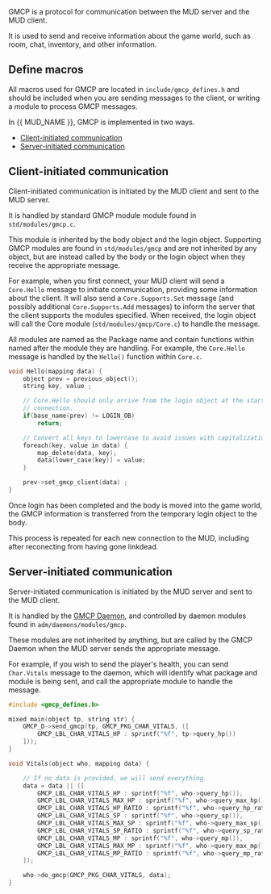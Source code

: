 GMCP is a protocol for communication between the MUD server and the MUD client.

It is used to send and receive information about the game world, such as room,
chat, inventory, and other information.

## Define macros

All macros used for GMCP are located in `include/gmcp_defines.h` and should
be included when you are sending messages to the client, or writing a module
to process GMCP messages.

In {{ MUD_NAME }}, GMCP is implemented in two ways.

* [Client-initiated communication](#client-initiated-communication)
* [Server-initiated communication](#server-initiated-communication)

## Client-initiated communication

Client-initiated communication is initiated by the MUD client and sent to the
MUD server.

It is handled by standard GMCP module module found in `std/modules/gmcp.c`.

This module is inherited by the body object and the login object. Supporting
GMCP modules are found in `std/modules/gmcp` and are not inherited by any
object, but are instead called by the body or the login object when they
receive the appropriate message.

For example, when you first connect, your MUD client will send a `Core.Hello`
message to initiate communication, providing some information about the
client. It will also send a `Core.Supports.Set` message (and possibly
additional `Core.Supports.Add` messages) to inform the server that the client
supports the modules specified. When received, the login object will call the
Core module (`std/modules/gmcp/Core.c`) to handle the message.

All modules are named as the Package name and contain functions within named
after the module they are handling. For example, the `Core.Hello` message is
handled by the `Hello()` function within `Core.c`.

``` c title="std/modules/gmcp/Core.c"
void Hello(mapping data) {
    object prev = previous_object();
    string key, value ;

    // Core.Hello should only arrive from the login object at the start of the
    // connection.
    if(base_name(prev) != LOGIN_OB)
        return;

    // Convert all keys to lowercase to avoid issues with capitalization.
    foreach(key, value in data) {
        map_delete(data, key);
        data[lower_case(key)] = value;
    }

    prev->set_gmcp_client(data) ;
}
```

Once login has been completed and the body is moved into the game world, the
GMCP information is transferred from the temporary login object to the body.

This process is repeated for each new connection to the MUD, including after
reconecting from having gone linkdead.

## Server-initiated communication

Server-initiated communication is initiated by the MUD server and sent to the
MUD client.

It is handled by the [GMCP Daemon](daemons/gmcp.md), and controlled by daemon
modules found in `adm/daemons/modules/gmcp`.

These modules are not inherited by anything, but are called by the GMCP Daemon
when the MUD server sends the appropriate message.

For example, if you wish to send the player's health, you can send `Char.Vitals`
message to the daemon, which will identify what package and module is being
sent, and call the appropriate module to handle the message.

``` c title="cmds/std/hp.c"
#include <gmcp_defines.h>

mixed main(object tp, string str) {
    GMCP_D->send_gmcp(tp, GMCP_PKG_CHAR_VITALS, ([
        GMCP_LBL_CHAR_VITALS_HP : sprintf("%f", tp->query_hp())
    ]));
}
```

``` c title="adm/daemons/modules/gmcp/Char.c"
void Vitals(object who, mapping data) {

    // If no data is provided, we will send everything.
    data = data || ([
        GMCP_LBL_CHAR_VITALS_HP : sprintf("%f", who->query_hp()),
        GMCP_LBL_CHAR_VITALS_MAX_HP : sprintf("%f", who->query_max_hp()),
        GMCP_LBL_CHAR_VITALS_HP_RATIO : sprintf("%f", who->query_hp_ratio()),
        GMCP_LBL_CHAR_VITALS_SP : sprintf("%f", who->query_sp()),
        GMCP_LBL_CHAR_VITALS_MAX_SP : sprintf("%f", who->query_max_sp()),
        GMCP_LBL_CHAR_VITALS_SP_RATIO : sprintf("%f", who->query_sp_ratio()),
        GMCP_LBL_CHAR_VITALS_MP : sprintf("%f", who->query_mp()),
        GMCP_LBL_CHAR_VITALS_MAX_MP : sprintf("%f", who->query_max_mp()),
        GMCP_LBL_CHAR_VITALS_MP_RATIO : sprintf("%f", who->query_mp_ratio()),
    ]);

    who->do_gmcp(GMCP_PKG_CHAR_VITALS, data);
}
```
